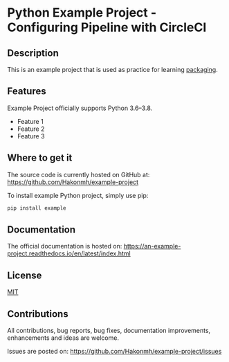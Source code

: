 # Python Example Project - Configuring Pipeline with CircleCI

## Description

This is an example project that is used as practice for learning [packaging][pcking].


## Features

Example Project officially supports Python 3.6–3.8.

* Feature 1
* Feature 2
* Feature 3


## Where to get it

The source code is currently hosted on GitHub at:
https://github.com/Hakonmh/example-project

To install example Python project, simply use pip:
```sh
pip install example
```


## Documentation

The official documentation is hosted on:
https://an-example-project.readthedocs.io/en/latest/index.html


## License

[MIT][mit]


## Contributions

All contributions, bug reports, bug fixes, documentation improvements, enhancements and ideas are welcome.

Issues are posted on:
https://github.com/Hakonmh/example-project/issues


[pcking]: https://packaging.python.org
[mit]: https://github.com/Hakonmh/example-project/blob/master/LICENSE.txt
"# example-project"
